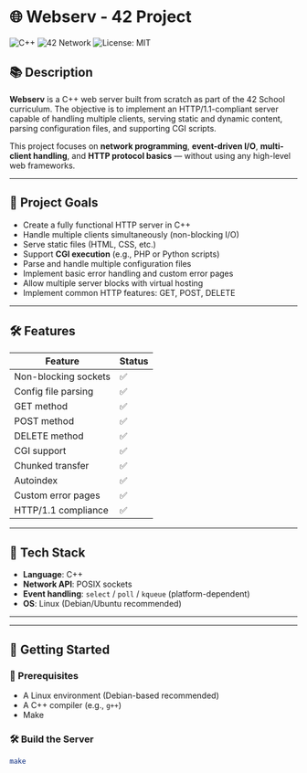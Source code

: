 # 🌐 Webserv - 42 Project

![C++](https://img.shields.io/badge/C++-project-blue?style=for-the-badge)
![42 Network](https://img.shields.io/badge/42%20School-Project-black?style=for-the-badge)
![License: MIT](https://img.shields.io/badge/License-MIT-yellow.svg?style=for-the-badge)

## 📚 Description

**Webserv** is a C++ web server built from scratch as part of the 42 School curriculum. The objective is to implement an HTTP/1.1-compliant server capable of handling multiple clients, serving static and dynamic content, parsing configuration files, and supporting CGI scripts.

This project focuses on **network programming**, **event-driven I/O**, **multi-client handling**, and **HTTP protocol basics** — without using any high-level web frameworks.

---

## 🧠 Project Goals

- Create a fully functional HTTP server in C++
- Handle multiple clients simultaneously (non-blocking I/O)
- Serve static files (HTML, CSS, etc.)
- Support **CGI execution** (e.g., PHP or Python scripts)
- Parse and handle multiple configuration files
- Implement basic error handling and custom error pages
- Allow multiple server blocks with virtual hosting
- Implement common HTTP features: GET, POST, DELETE

---

## 🛠️ Features

| Feature             | Status |
|---------------------|--------|
| Non-blocking sockets| ✅     |
| Config file parsing | ✅     |
| GET method          | ✅     |
| POST method         | ✅     |
| DELETE method       | ✅     |
| CGI support         | ✅     |
| Chunked transfer    | ✅     |
| Autoindex           | ✅     |
| Custom error pages  | ✅     |
| HTTP/1.1 compliance | ✅     |

---

## 🧱 Tech Stack

- **Language**: C++
- **Network API**: POSIX sockets
- **Event handling**: `select` / `poll` / `kqueue` (platform-dependent)
- **OS**: Linux (Debian/Ubuntu recommended)

---

---

## 🚀 Getting Started

### 🔧 Prerequisites

- A Linux environment (Debian-based recommended)
- A C++ compiler (e.g., `g++`)
- Make

### 🛠️ Build the Server

```bash
make

